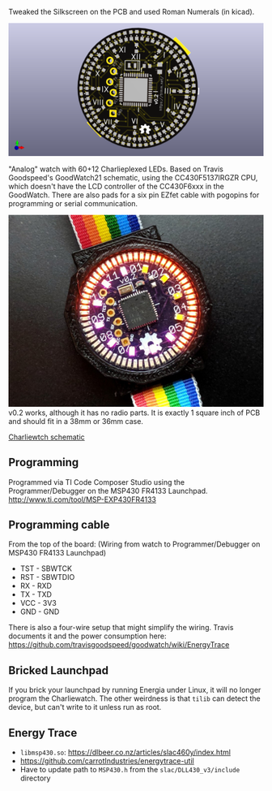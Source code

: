 Tweaked the Silkscreen on the PCB and used Roman Numerals (in kicad).

![Modified PCB rendering](pcb/charliewatch_black_roman_numerals.png)

"Analog" watch with 60+12 Charlieplexed LEDs. Based on Travis Goodspeed's
GoodWatch21 schematic, using the CC430F5137IRGZR CPU, which doesn't
have the LCD controller of the CC430F6xxx in the GoodWatch. There are
also pads for a six pin EZfet cable with pogopins for programming or
serial communication.

![v0.2 board, populated](images/v0.2.jpg)
v0.2 works, although it has no radio parts.  It is exactly 1 square inch
of PCB and should fit in a 38mm or 36mm case.

[Charliewtch schematic](datasheets/charliewatch.pdf)

Programming
---

Programmed via TI Code Composer Studio using the Programmer/Debugger on the MSP430 FR4133 Launchpad.
http://www.ti.com/tool/MSP-EXP430FR4133

Programming cable
---

From the top of the board: (Wiring from watch to Programmer/Debugger on MSP430 FR4133 Launchpad) 
* TST - SBWTCK
* RST - SBWTDIO
* RX - RXD
* TX - TXD
* VCC - 3V3
* GND - GND

There is also a four-wire setup that might simplify the wiring.
Travis documents it and the power consumption here:
https://github.com/travisgoodspeed/goodwatch/wiki/EnergyTrace

Bricked Launchpad
-----

If you brick your launchpad by running Energia under Linux, it will no
longer program the Charliewatch.  The other weirdness is that `tilib`
can detect the device, but can't write to it unless run as root.

Energy Trace
----
* `libmsp430.so`: https://dlbeer.co.nz/articles/slac460y/index.html
* https://github.com/carrotIndustries/energytrace-util
* Have to update path to `MSP430.h` from the `slac/DLL430_v3/include` directory



